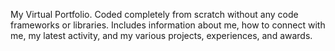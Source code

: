 My Virtual Portfolio.
Coded completely from scratch without any code frameworks or libraries.
Includes information about me, how to connect with me, my latest activity, and my various projects, experiences, and awards.